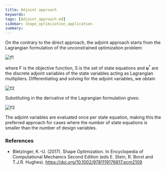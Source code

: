 ```yaml
---
title: Adjoint approach
keywords: 
tags: [Adjoint_approach.md]
sidebar: shape_optimization_application
summary: 
---
```

On the contrary to the direct approach, the adjoint approach starts from the Lagrangian formulation of the unconstrained optimization problem:

![f1]

where F is the objective function, S is the set of state equations and **u**<sup>*</sup> are the discrete adjoint variables of the state variables acting as Lagrangian multipliers. Differentiating and solving for the adjoint variables, we obtain

![f2]

Substituting in the derivative of the Lagrangian formulation gives:

![f3]

The adjoint variables are evaluated once per state equation, making this the preferred approach for cases where the number of state equations is smaller than the number of design variables.

### References
- Bletzinger, K.-U. (2017). Shape Optimization. In Encyclopedia of Computational Mechanics Second Edition (eds E. Stein, R. Borst and T.J.R. Hughes). https://doi.org/10.1002/9781119176817.ecm2109

[f1]: https://latex.codecogs.com/png.image?\inline&space;\dpi{110}\bg{white}L=F(\mathbf{s},\mathbf{u})&plus;\mathbf{u}^{*T}\mathbf{S}(\mathbf{s},\mathbf{u})
[f2]: https://latex.codecogs.com/png.image?\inline&space;\dpi{110}\bg{white}\mathbf{u}^*=-\mathbf{S}_u^{-T}F_u
[f3]: https://latex.codecogs.com/png.image?\inline&space;\dpi{110}\bg{white}\dfrac{dF}{ds}=F_s&plus;\mathbf{u}^{*T}\mathbf{S}_s